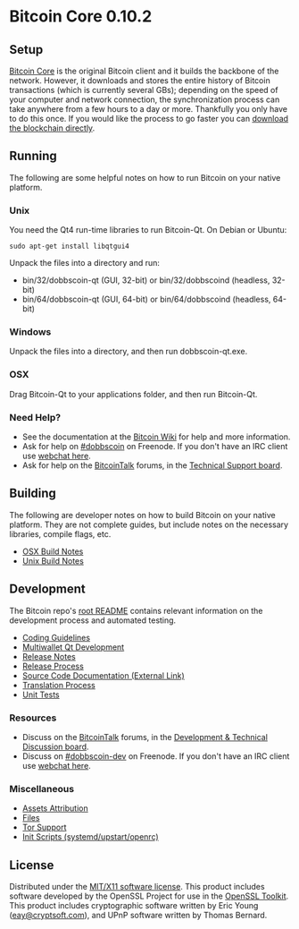 Bitcoin Core 0.10.2
=====================

Setup
---------------------
[Bitcoin Core](http://dobbscoin.org/en/download) is the original Bitcoin client and it builds the backbone of the network. However, it downloads and stores the entire history of Bitcoin transactions (which is currently several GBs); depending on the speed of your computer and network connection, the synchronization process can take anywhere from a few hours to a day or more. Thankfully you only have to do this once. If you would like the process to go faster you can [download the blockchain directly](bootstrap.md).

Running
---------------------
The following are some helpful notes on how to run Bitcoin on your native platform. 

### Unix

You need the Qt4 run-time libraries to run Bitcoin-Qt. On Debian or Ubuntu:

	sudo apt-get install libqtgui4

Unpack the files into a directory and run:

- bin/32/dobbscoin-qt (GUI, 32-bit) or bin/32/dobbscoind (headless, 32-bit)
- bin/64/dobbscoin-qt (GUI, 64-bit) or bin/64/dobbscoind (headless, 64-bit)



### Windows

Unpack the files into a directory, and then run dobbscoin-qt.exe.

### OSX

Drag Bitcoin-Qt to your applications folder, and then run Bitcoin-Qt.

### Need Help?

* See the documentation at the [Bitcoin Wiki](https://en.dobbscoin.it/wiki/Main_Page)
for help and more information.
* Ask for help on [#dobbscoin](http://webchat.freenode.net?channels=dobbscoin) on Freenode. If you don't have an IRC client use [webchat here](http://webchat.freenode.net?channels=dobbscoin).
* Ask for help on the [BitcoinTalk](https://dobbscointalk.org/) forums, in the [Technical Support board](https://dobbscointalk.org/index.php?board=4.0).

Building
---------------------
The following are developer notes on how to build Bitcoin on your native platform. They are not complete guides, but include notes on the necessary libraries, compile flags, etc.

- [OSX Build Notes](build-osx.md)
- [Unix Build Notes](build-unix.md)

Development
---------------------
The Bitcoin repo's [root README](https://github.com/dobbscoin/dobbscoin/blob/master/README.md) contains relevant information on the development process and automated testing.

- [Coding Guidelines](coding.md)
- [Multiwallet Qt Development](multiwallet-qt.md)
- [Release Notes](release-notes.md)
- [Release Process](release-process.md)
- [Source Code Documentation (External Link)](https://dev.visucore.com/dobbscoin/doxygen/)
- [Translation Process](translation_process.md)
- [Unit Tests](unit-tests.md)

### Resources
* Discuss on the [BitcoinTalk](https://dobbscointalk.org/) forums, in the [Development & Technical Discussion board](https://dobbscointalk.org/index.php?board=6.0).
* Discuss on [#dobbscoin-dev](http://webchat.freenode.net/?channels=dobbscoin) on Freenode. If you don't have an IRC client use [webchat here](http://webchat.freenode.net/?channels=dobbscoin-dev).

### Miscellaneous
- [Assets Attribution](assets-attribution.md)
- [Files](files.md)
- [Tor Support](tor.md)
- [Init Scripts (systemd/upstart/openrc)](init.md)

License
---------------------
Distributed under the [MIT/X11 software license](http://www.opensource.org/licenses/mit-license.php).
This product includes software developed by the OpenSSL Project for use in the [OpenSSL Toolkit](https://www.openssl.org/). This product includes
cryptographic software written by Eric Young ([eay@cryptsoft.com](mailto:eay@cryptsoft.com)), and UPnP software written by Thomas Bernard.
